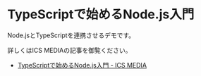 # TypeScriptで始めるNode.js入門

Node.jsとTypeScriptを連携させるデモです。

詳しくはICS MEDIAの記事を御覧ください。

- [TypeScriptで始めるNode\.js入門 \- ICS MEDIA](https://ics.media/entry/4682)
